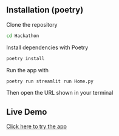 ## Installation (poetry)

Clone the repository
```bash
cd Hackathon
```

Install dependencies with Poetry
```bash
poetry install
```


Run the app with
```bash
poetry run streamlit run Home.py
```
Then open the URL shown in your terminal

## Live Demo
[Click here to try the app](https://hackathon-2025.streamlit.app/)






